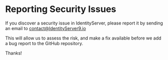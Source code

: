 # Reporting Security Issues

If you discover a security issue in IdentityServer, please report it by sending an email to contact@IdentityServer9.io

This will allow us to assess the risk, and make a fix available before we add a bug report to the GitHub repository.

Thanks!
